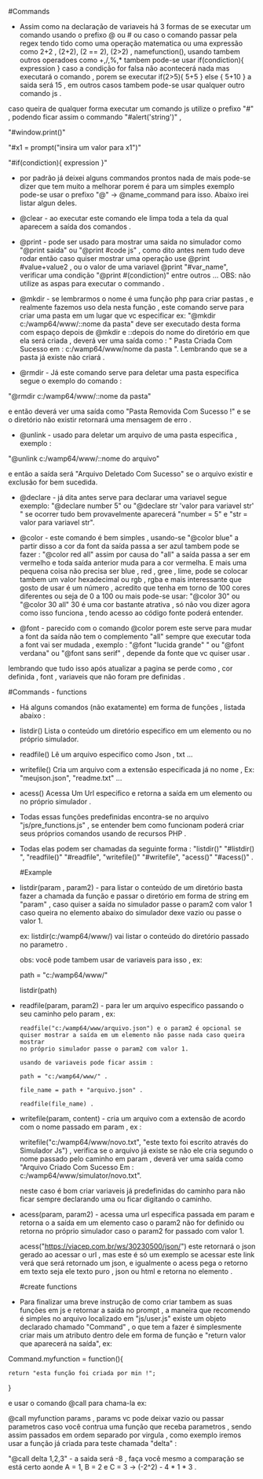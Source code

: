 #Commands
- Assim como na declaração de variaveis há 3 formas de se executar um comando usando o prefixo @ ou # ou caso o comando passar pela regex tendo tido como uma operação matematica ou uma expressão como 2+2 , (2+2), (2 == 2), (2>2) , namefunction(), usando tambem outros operadoes como +,/,%,* tambem pode-se usar if(condiction){ expression } caso a condição for falsa não acontecerá nada mas executará o comando , porem se executar if(2>5){ 5+5 } else { 5+10 } a saida será 15 , em outros casos tambem pode-se usar qualquer outro comando js .

caso queira de qualquer forma executar um comando js utilize o prefixo "#" , podendo ficar assim o commando "#alert('string')" , 

"#window.print()" 

"#x1 = prompt("insira um valor para x1")" 

"#if(condiction){ expression }"


- por padrão já deixei alguns commandos prontos nada de mais pode-se dizer que tem muito a melhorar porem é para um simples exemplo 
pode-se usar o prefixo "@" -> @name_command para isso. Abaixo irei listar algun deles.

- @clear - ao executar este comando ele limpa toda a tela da qual aparecem a saída dos comandos .

- @print - pode ser usado para mostrar uma saida no simulador como "@print saida" ou "@print #code js" , como dito antes nem tudo deve rodar então caso quiser mostrar uma operação use @print #value+value2 , ou o valor de uma variavel @print "#var_name", verificar uma condição "@print #(condiction)" entre outros ... OBS: não utilize as aspas para executar o commando . 

- @mkdir - se lembrarmos o nome é uma função php para criar pastas , e realmente fazemos uso dela nesta função , este comando serve para criar uma pasta em um lugar que vc especificar ex:
"@mkdir c:/wamp64/www/::nome da pasta"
deve ser executado desta forma com espaço depois de @mkdir e ::depois do nome do diretório em que ela será criada , deverá ver uma saída como : " Pasta Criada Com Sucesso em : c:/wamp64/www/nome da pasta ". Lembrando que se a pasta já existe não criará .

- @rmdir - Já este comando serve para deletar uma pasta especifica segue o exemplo do comando :

 "@rmdir c:/wamp64/www/::nome da pasta" 

e então deverá ver uma saída como "Pasta Removida Com Sucesso !" e se o diretório não existir retornará uma mensagem de erro .

- @unlink - usado para deletar um arquivo de uma pasta especifica , exemplo :

"@unlink c:/wamp64/www/::nome do arquivo"

e então a saída será "Arquivo Deletado Com Sucesso" se o arquivo existir e exclusão for bem sucedida.

- @declare - já dita antes serve para declarar uma variavel segue exemplo:
"@declare number  5" ou "@declare str  'valor para variavel str' "
se ocorrer tudo bem provavelmente aparecerá "number = 5" e  "str = valor para variavel str".

- @color - este comando é bem simples , usando-se "@color blue" a partir disso  a cor da font da saída passa a ser azul tambem pode se fazer : "@color red all" assim por causa do "all" a saída passa a ser em vermelho e toda saída anterior muda para a cor vermelha. E mais uma pequena coisa não precisa ser blue , red , gree , lime, pode se colocar tambem um valor hexadecimal ou rgb , rgba e mais interessante que gosto de usar é um número , acredito que tenha em torno de 100 cores diferentes ou seja de 0 a 100 ou mais pode-se usar: "@color 30" ou "@color 30 all" 30 é uma cor bastante atrativa , só não vou dizer agora como isso funciona , tendo acesso ao código fonte poderá entender.

- @font - parecido com o comando @color porem este serve para mudar a font da saída não tem o complemento "all" sempre que executar toda a font vai ser mudada , exemplo : "@font "lucida grande"  " ou "@font verdana" ou "@font sans serif" , depende da fonte que vc quiser usar . 

lembrando que tudo isso após atualizar a pagina se perde como , cor definida , font , variaveis que não foram pre definidas .


#Commands - functions

- Há alguns comandos (não exatamente) em forma de funções , listada abaixo :

- listdir()   Lista o conteúdo um diretório especifico em um elemento ou no próprio simulador.
- readfile()  Lê um arquivo especifico como Json , txt ...
- writefile() Cria um arquivo com a extensão especificada já no nome , Ex: "meujson.json", "readme.txt" ...
- acess()  Acessa Um Url especifico e retorna a saída em um elemento ou no próprio simulador .
- Todas essas funções predefinidas encontra-se no arquivo "js/pre_functions.js" , se entender bem como funcionam poderá criar seus próprios comandos
  usando de recursos PHP .
- Todas elas podem ser chamadas da seguinte forma : "listdir()" "#listdir() ", "readfile()" "#readfile", "writefile()" "#writefile", "acess()" "#acess()" .
  
  
  #Example

- listdir(param , param2) - para listar o conteúdo de um diretório basta fazer a chamada da função e passar o diretório em forma de string
    em "param" , caso quiser a saída no simulador passe o param2 com valor 1 caso queira no elemento abaixo do simulador dexe vazio ou passe o valor 1.
    
    ex: listdir(c:/wamp64/www/) vai listar o conteúdo do diretório passado no parametro . 
    
    obs: você pode tambem usar de variaveis para isso , ex:
    
    path = "c:/wamp64/www/" 
    
    listdir(path)
    
    
- readfile(param, param2) - para ler um arquivo especifico passando o seu caminho pelo param , ex:
    
      readfile("c:/wamp64/www/arquivo.json") e o param2 é opcional se quiser mostrar a saída em um elemento não passe nada caso queira mostrar
      no próprio simulador passe o param2 com valor 1.
      
      usando de variaveis pode ficar assim :
      
      path = "c:/wamp64/www/" .
      
      file_name = path + "arquivo.json" .
      
      readfile(file_name) .
      
      
-  writefile(param, content) - cria um arquivo com a extensão de acordo com o nome passado em param , ex :
      
      writefile("c:/wamp64/www/novo.txt", "este texto foi escrito através do Simulador Js") , verifica se o arquivo já existe se não
      ele cria segundo o nome passado pelo caminho em param , deverá ver uma saída como "Arquivo Criado Com Sucesso Em : c:/wamp64/www/simulator/novo.txt".
      
      neste caso é bom criar variaveis já predefinidas do caminho para não ficar sempre declarando uma ou ficar digitando o caminho.
      
- acess(param, param2) - acessa uma url especifica passada em param e retorna o a saída em um elemento caso o param2 não for definido 
      ou retorna no próprio simulador caso o param2 for passado com valor 1.
        
  acess("https://viacep.com.br/ws/30230500/json/") este retornará o json gerado ao acessar o url , mas este é só um exemplo se acessar este
  link verá que será retornado um json, e igualmente o acess pega o retorno em texto seja ele texto puro , json ou html e retorna no elemento .
        
  #create functions

- Para finalizar uma breve instrução de como criar tambem as suas funções em js e retornar a saída no prompt , a maneira que recomendo é simples no arquivo localizado em "js/user.js" existe um objeto declarado chamado "Command" , o que tem a fazer é simplesmente criar
mais um atributo dentro dele em forma de função e "return valor que aparecerá na saída", ex:

Command.myfunction = function(){ 

    return "esta função foi criada por min !"; 
    
}

e usar o comando @call para chama-la ex:

@call myfunction params , params vc pode deixar vazio ou passar parametros caso você contrua uma função que receba parametros , sendo assim passados em ordem separado por virgula , como exemplo iremos usar a função já criada para teste chamada "delta" :

"@call delta 1,2,3"  - a saida será -8 , faça você mesmo a comparação se está certo aonde A = 1, B = 2 e C = 3 -> (-2^2) - 4 * 1 * 3 .
 

